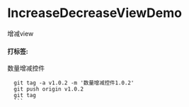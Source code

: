 # IncreaseDecreaseViewDemo
增减view
#### 打标签:
	
  数量增减控件
  ```
	git tag -a v1.0.2 -m '数量增减控件1.0.2'
	git push origin v1.0.2
	git tag
	```
